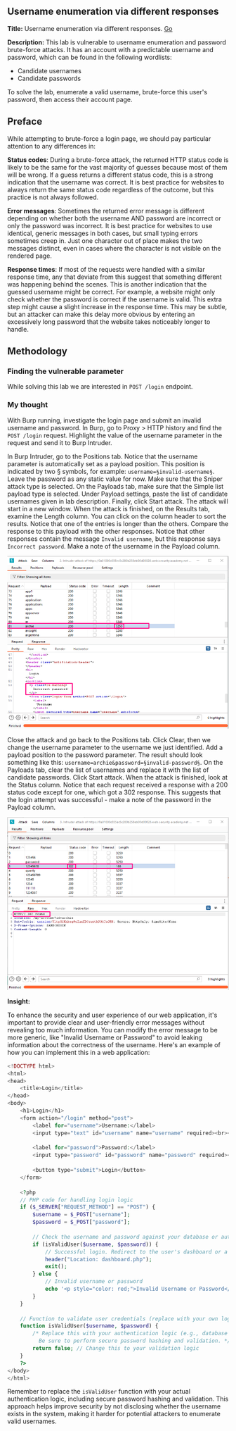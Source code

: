 ## Username enumeration via different responses

**Title:** Username enumeration via different responses. [Go](https://portswigger.net/web-security/authentication/password-based/lab-username-enumeration-via-different-responses)

**Description:** 
This lab is vulnerable to username enumeration and password brute-force attacks. It has an account with a predictable username and password, which can be found in the following wordlists:

- Candidate usernames
- Candidate passwords

To solve the lab, enumerate a valid username, brute-force this user's password, then access their account page.

## Preface

While attempting to brute-force a login page, we should pay particular attention to any differences in:

**Status codes**: During a brute-force attack, the returned HTTP status code is likely to be the same for the vast majority of guesses because most of them will be wrong. If a guess returns a different status code, this is a strong indication that the username was correct. It is best practice for websites to always return the same status code regardless of the outcome, but this practice is not always followed.

**Error messages**: Sometimes the returned error message is different depending on whether both the username AND password are incorrect or only the password was incorrect. It is best practice for websites to use identical, generic messages in both cases, but small typing errors sometimes creep in. Just one character out of place makes the two messages distinct, even in cases where the character is not visible on the rendered page.

**Response times**: If most of the requests were handled with a similar response time, any that deviate from this suggest that something different was happening behind the scenes. This is another indication that the guessed username might be correct. For example, a website might only check whether the password is correct if the username is valid. This extra step might cause a slight increase in the response time. This may be subtle, but an attacker can make this delay more obvious by entering an excessively long password that the website takes noticeably longer to handle.

## Methodology

### Finding the vulnerable parameter

While solving this lab we are interested in `POST /login` endpoint.

### My thought

With Burp running, investigate the login page and submit an invalid username and password. In Burp, go to Proxy > HTTP history and find the `POST /login` request. Highlight the value of the username parameter in the request and send it to Burp Intruder.

In Burp Intruder, go to the Positions tab. Notice that the username parameter is automatically set as a payload position. This position is indicated by two § symbols, for example: `username=§invalid-username§`. Leave the password as any static value for now. Make sure that the Sniper attack type is selected. On the Payloads tab, make sure that the Simple list payload type is selected. Under Payload settings, paste the list of candidate usernames given in lab description. Finally, click Start attack. The attack will start in a new window. When the attack is finished, on the Results tab, examine the Length column. You can click on the column header to sort the results. Notice that one of the entries is longer than the others. Compare the response to this payload with the other responses. Notice that other responses contain the message `Invalid username`, but this response says `Incorrect password`. Make a note of the username in the Payload column.

![poc_incorrect_password.png](../images/incorrect_password.png)

Close the attack and go back to the Positions tab. Click Clear, then we change the username parameter to the username we just identified. Add a payload position to the password parameter. The result should look something like this: `username=archie&password=§invalid-password§`.
On the Payloads tab, clear the list of usernames and replace it with the list of candidate passwords. Click Start attack. When the attack is finished, look at the Status column. Notice that each request received a response with a 200 status code except for one, which got a 302 response. This suggests that the login attempt was successful - make a note of the password in the Payload column.

![poc_302_found.png](../images/302_found.png)

**Insight:** 

To enhance the security and user experience of our web application, it's important to provide clear and user-friendly error messages without revealing too much information. You can modify the error message to be more generic, like "Invalid Username or Password" to avoid leaking information about the correctness of the username. Here's an example of how you can implement this in a web application:
``` PHP
<!DOCTYPE html>
<html>
<head>
    <title>Login</title>
</head>
<body>
    <h1>Login</h1>
    <form action="/login" method="post">
        <label for="username">Username:</label>
        <input type="text" id="username" name="username" required><br><br>

        <label for="password">Password:</label>
        <input type="password" id="password" name="password" required><br><br>

        <button type="submit">Login</button>
    </form>
 
    <?php
    // PHP code for handling login logic
    if ($_SERVER["REQUEST_METHOD"] == "POST") {
        $username = $_POST["username"];
        $password = $_POST["password"];

        // Check the username and password against your database or authentication system
        if (isValidUser($username, $password)) {
            // Successful login. Redirect to the user's dashboard or a secure page.
            header("Location: dashboard.php");
            exit();
        } else {
            // Invalid username or password
            echo '<p style="color: red;">Invalid Username or Password</p>';
        }
    }

    // Function to validate user credentials (replace with your own logic)
    function isValidUser($username, $password) {
        /* Replace this with your authentication logic (e.g., database query). Return true if the credentials are valid, otherwise false.
          Be sure to perform secure password hashing and validation. */
        return false; // Change this to your validation logic
    }
    ?>
</body>
</html>
```

Remember to replace the `isValidUser` function with your actual authentication logic, including secure password hashing and validation. This approach helps improve security by not disclosing whether the username exists in the system, making it harder for potential attackers to enumerate valid usernames.
